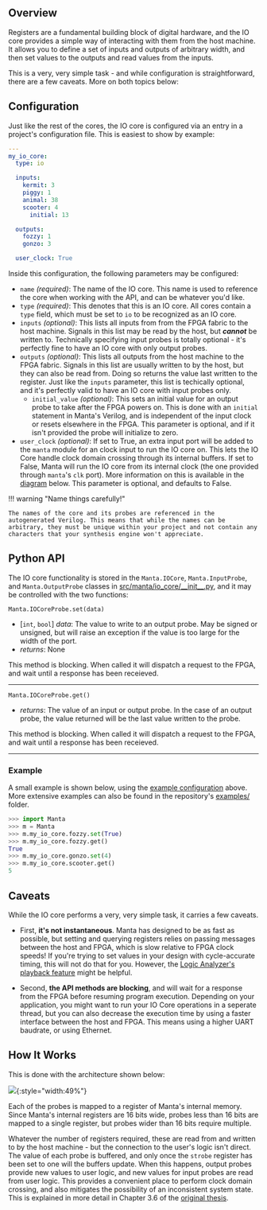 
## Overview
Registers are a fundamental building block of digital hardware, and the IO core provides a simple way of interacting with them from the host machine. It allows you to define a set of inputs and outputs of arbitrary width, and then set values to the outputs and read values from the inputs.

This is a very, very simple task - and while configuration is straightforward, there are a few caveats. More on both topics below:

## Configuration

Just like the rest of the cores, the IO core is configured via an entry in a project's configuration file. This is easiest to show by example:

```yaml
---
my_io_core:
  type: io

  inputs:
    kermit: 3
    piggy: 1
    animal: 38
    scooter: 4
      initial: 13

  outputs:
    fozzy: 1
    gonzo: 3

  user_clock: True
```
Inside this configuration, the following parameters may be configured:

- `name` _(required)_: The name of the IO core. This name is used to reference the core when working with the API, and can be whatever you'd like.
- `type` _(required)_: This denotes that this is an IO core. All cores contain a `type` field, which must be set to `io` to be recognized as an IO core.
- `inputs` _(optional)_: This lists all inputs from from the FPGA fabric to the host machine. Signals in this list may be read by the host, but ___cannot___ be written to. Technically specifying input probes is totally optional - it's perfectly fine to have an IO core with only output probes.
- `outputs` _(optional)_: This lists all outputs from the host machine to the FPGA fabric. Signals in this list are usually written to by the host, but they can also be read from. Doing so returns the value last written to the register. Just like the `inputs` parameter, this list is techically optional, and it's perfectly valid to have an IO core with input probes only.
    - `initial_value` _(optional)_: This sets an initial value for an output probe to take after the FPGA powers on. This is done with an `initial` statement in Manta's Verilog, and is independent of the input clock or resets elsewhere in the FPGA. This parameter is optional, and if it isn't provided the probe will initialize to zero.
- `user_clock` _(optional)_: If set to True, an extra input port will be added to the `manta` module for an clock input to run the IO core on. This lets the IO Core handle clock domain crossing through its internal buffers. If set to False, Manta will run the IO core from its internal clock (the one provided through `manta`'s `clk` port). More information on this is available in the [diagram](#how-it-works) below. This parameter is optional, and defaults to False.

!!! warning "Name things carefully!"

    The names of the core and its probes are referenced in the autogenerated Verilog. This means that while the names can be arbitrary, they must be unique within your project and not contain any characters that your synthesis engine won't appreciate.


## Python API

The IO core functionality is stored in the `Manta.IOCore`, `Manta.InputProbe`, and `Manta.OutputProbe` classes in [src/manta/io_core/\_\_init\_\_.py](https://github.com/fischermoseley/manta/blob/main/src/manta/io_core/__init__.py), and it may be controlled with the two functions:

`Manta.IOCoreProbe.set(data)`

- [`int`, `bool`] _data_: The value to write to an output probe. May be signed or unsigned, but will raise an exception if the value is too large for the width of the port.
- _returns_: None

This method is blocking. When called it will dispatch a request to the FPGA, and wait until a response has been receieved.

---

`Manta.IOCoreProbe.get()`

- _returns_: The value of an input or output probe. In the case of an output probe, the value returned will be the last value written to the probe.

This method is blocking. When called it will dispatch a request to the FPGA, and wait until a response has been receieved.

---


### Example

A small example is shown below, using the [example configuration](#configuration) above. More extensive examples can also be found in the repository's [examples/](https://github.com/fischermoseley/manta/tree/main/examples) folder.

```python
>>> import Manta
>>> m = Manta
>>> m.my_io_core.fozzy.set(True)
>>> m.my_io_core.fozzy.get()
True
>>> m.my_io_core.gonzo.set(4)
>>> m.my_io_core.scooter.get()
5
```

## Caveats

While the IO core performs a very, very simple task, it carries a few caveats.

- First, __it's not instantaneous__. Manta has designed to be as fast as possible, but setting and querying registers relies on passing messages between the host and FPGA, which is slow relative to FPGA clock speeds! If you're trying to set values in your design with cycle-accurate timing, this will not do that for you. However, the [Logic Analyzer's playback feature](./logic_analyzer.md#playback) might be helpful.

- Second, __the API methods are blocking__, and will wait for a response from the FPGA before resuming program execution. Depending on your application, you might want to run your IO Core operations in a seperate thread, but you can also decrease the execution time by using a faster interface between the host and FPGA. This means using a higher UART baudrate, or using Ethernet.

## How It Works

This is done with the architecture shown below:

![](assets/io_core_architecture.png){:style="width:49%"}

Each of the probes is mapped to a register of Manta's internal memory. Since Manta's internal registers are 16 bits wide, probes less than 16 bits are mapped to a single register, but probes wider than 16 bits require multiple.

Whatever the number of registers required, these are read from and written to by the host machine - but the connection to the user's logic isn't direct. The value of each probe is buffered, and only once the `strobe` register has been set to one will the buffers update. When this happens, output probes provide new values to user logic, and new values for input probes are read from user logic. This provides a convenient place to perform clock domain crossing, and also mitigates the possibility of an inconsistent system state. This is explained in more detail in Chapter 3.6 of the [original thesis](thesis.pdf).